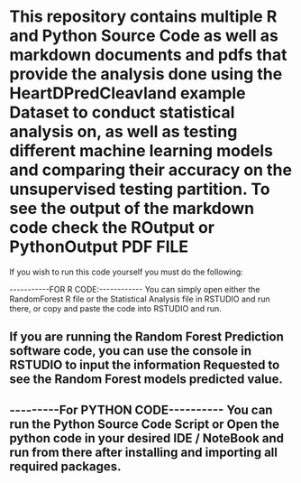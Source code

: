 # This repository contains multiple R and Python Source Code as well as markdown documents and pdfs that provide the analysis done using the HeartDPredCleavland example Dataset to conduct statistical analysis on, as well as testing different machine learning models and comparing their accuracy on the unsupervised testing partition.                                  To see the output of the markdown code check the ROutput or PythonOutput PDF FILE

If you wish to run this code yourself you must do the following:

-----------FOR R CODE:------------
You can simply open either the RandomForest R file or the Statistical Analysis file in RSTUDIO and run there, or copy and paste the code into RSTUDIO and run.

If you are running the Random Forest Prediction software code, you can use the console in RSTUDIO to input the information Requested to see the Random Forest models predicted value.
----------------------------------

---------For PYTHON CODE----------
You can run the Python Source Code Script or Open the python code in your desired IDE / NoteBook and run from there after installing and importing all required packages.
----------------------------------
